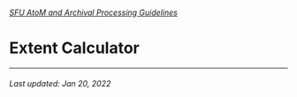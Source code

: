 ###### [SFU AtoM and Archival Processing Guidelines](../README.md)

# Extent Calculator


---
###### Last updated: Jan 20, 2022

